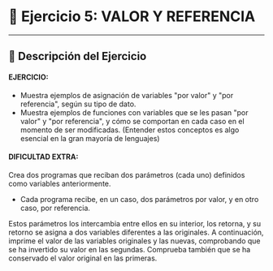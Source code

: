 # 📝 Ejercicio 5: VALOR Y REFERENCIA

---

## 📌 Descripción del Ejercicio

#### EJERCICIO:

- Muestra ejemplos de asignación de variables "por valor" y "por referencia", según su tipo de dato.
- Muestra ejemplos de funciones con variables que se les pasan "por valor" y "por referencia", y cómo se comportan en cada caso en el momento de ser modificadas. (Entender estos conceptos es algo esencial en la gran mayoría de lenguajes)

 #### DIFICULTAD EXTRA:
 
Crea dos programas que reciban dos parámetros (cada uno) definidos como variables anteriormente.
- Cada programa recibe, en un caso, dos parámetros por valor, y en otro caso, por referencia.

Estos parámetros los intercambia entre ellos en su interior, los retorna, y su retorno se asigna a dos variables diferentes a las originales. A continuación, imprime el valor de las variables originales y las nuevas, comprobando que se ha invertido su valor en las segundas. 
Comprueba también que se ha conservado el valor original en las primeras.